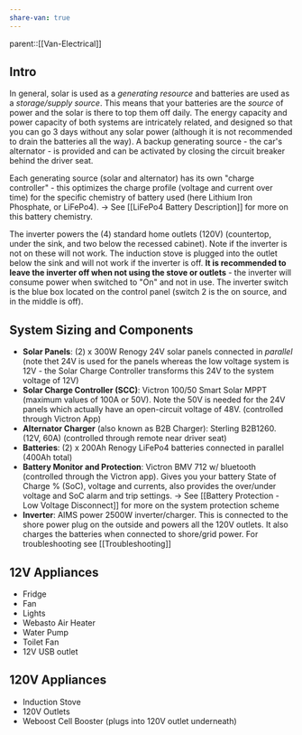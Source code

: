 ```yaml
---
share-van: true
---
```

parent::[[Van-Electrical]]

## Intro

In general, solar is used as a _generating resource_ and batteries are used as a _storage/supply source_. This means that your batteries are the _source_ of power and the solar is there to top them off daily. The energy capacity and power capacity of both systems are intricately related, and designed so that you can go 3 days without any solar power (although it is not recommended to drain the batteries all the way). A backup generating source - the car's alternator - is provided and can be activated by closing the circuit breaker behind the driver seat.

Each generating source (solar and alternator) has its own "charge controller" - this optimizes the charge profile (voltage and current over time) for the specific chemistry of battery used (here Lithium Iron Phosphate, or LiFePo4)️. → See [[LiFePo4 Battery Description]] for more on this battery chemistry. 

The inverter powers the (4) standard home outlets (120V) (countertop, under the sink, and two below the recessed cabinet). Note if the inverter is not on these will not work. The induction stove is plugged into the outlet below the sink and will not work if the inverter is off. **It is recommended to leave the inverter off when not using the stove or outlets** - the inverter will consume power when switched to "On" and not in use. The inverter switch is the blue box located on the control panel (switch 2 is the on source, and in the middle is off). 

## System Sizing and Components
- **Solar Panels**: (2) x 300W Renogy 24V solar panels  connected in _parallel_ (note thet 24V is used for the panels whereas the low voltage system is 12V - the Solar Charge Controller transforms this 24V to the system voltage of 12V)
- **Solar Charge Controller (SCC)**: Victron 100/50 Smart Solar MPPT (maximum values of 100A or 50V). Note the 50V is needed for the 24V panels which actually have an open-circuit voltage of 48V. (controlled through Victron App)
- **Alternator Charger** (also known as B2B Charger): Sterling B2B1260. (12V, 60A) (controlled through remote near driver seat)
- **Batteries**: (2) x 200Ah Renogy LiFePo4 batteries connected in parallel (400Ah total)
- **Battery Monitor and Protection**: Victron BMV 712 w/ bluetooth (controlled through the Victron app). Gives you your battery State of Charge % (SoC), voltage and currents, also provides the over/under voltage and SoC alarm and trip settings. ️→ See [[Battery Protection - Low Voltage Disconnect]] for more on the system protection scheme
- **Inverter**: AIMS power 2500W inverter/charger. This is connected to the shore power plug on the outside and powers all the 120V outlets. It also charges the batteries when connected to shore/grid power. For troubleshooting see [[Troubleshooting]]

## 12V Appliances
- Fridge
- Fan
- Lights
- Webasto Air Heater 
- Water Pump
- Toilet Fan
- 12V USB outlet

## 120V Appliances
- Induction Stove
- 120V Outlets
- Weboost Cell Booster (plugs into 120V outlet underneath)